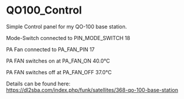 # QO100_Control
Simple Control panel for my QO-100 base station.

Mode-Switch connected to PIN_MODE_SWITCH 18

PA Fan connected to PA_FAN_PIN      17

PA FAN switches on at PA_FAN_ON       40.0°C

PA FAN switches off at PA_FAN_OFF      37.0°C

Details can be found here: https://dl2sba.com/index.php/funk/satellites/368-qo-100-base-station
